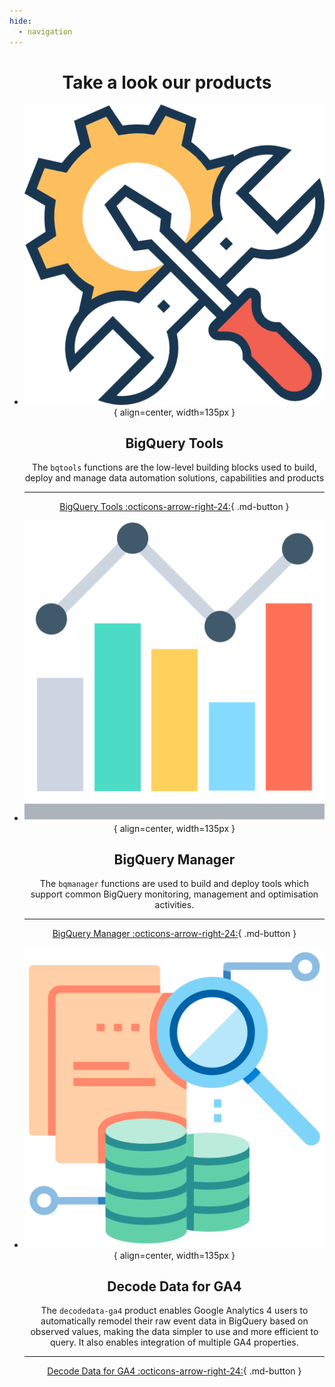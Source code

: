 ```yaml
---
hide:
  - navigation
---
```


<h1 style="text-align:center">Take a look our products</h1>

<div class="grid cards" style="text-align:center" markdown>

-   ![BigQuery Tools](assets/icon-images/settings.png){ align=center, width=135px }

    ## BigQuery Tools

    The `bqtools` functions are the low-level building blocks used to build, deploy and manage data automation solutions, capabilities and products

    ---

    [BigQuery Tools :octicons-arrow-right-24:](https://transformationflow.io/reference/bqtools/){ .md-button }


-   ![BigQuery Manager](assets/icon-images/bar-chart.png){ align=center, width=135px }

    ## BigQuery Manager

    The `bqmanager` functions are used to build and deploy tools which support common BigQuery monitoring, management and optimisation activities.

    ---

    [BigQuery Manager :octicons-arrow-right-24:](https://transformationflow.io/reference/bqmanager/){ .md-button }


-   ![Decode Data for GA4](assets/icon-images/data-analysis.png){ align=center, width=135px } 
    
    ## Decode Data for GA4

    The `decodedata-ga4` product enables Google Analytics 4 users to automatically remodel their raw event data in BigQuery based on observed values, making the data simpler to use and more efficient to query. It also enables integration of multiple GA4 properties.

    ---

    [Decode Data for GA4 :octicons-arrow-right-24:](https://transformationflow.io/reference/decodedata-ga4/){ .md-button }

</div>

<!--
# BigQuery Tools
The `bqtools` functions are the low-level building blocks used to build, deploy and manage data automation solutions, capabilities and products ([docs](https://transformationflow.io/reference/bqtools/)).

# BigQuery Manager
The `bqmanager` functions are used to build and deploy tools which support common BigQuery monitoring, management and optimisation activities ([docs](https://transformationflow.io/reference/bqmanager/)).

# Decode Data for GA4 
The `decodedata-ga4` product enables Google Analytics 4 users to automatically remodel their raw event data in BigQuery based on observed values, making the data simpler to use and more efficient to query. It also enables integration of multiple GA4 properties ([docs](https://transformationflow.io/reference/decodedata-ga4/)).
-->